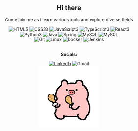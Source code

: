 <div align=center>
  <h2>Hi there</h2>
  <p>Come join me as I learn various tools and explore diverse fields</p>
  <img alt="HTML5" src="https://img.shields.io/badge/HTML5-%23f06529?logo=html5&logoColor=%23ebebeb&labelColor=%23f06529">
  <img alt="CSS33" src="https://img.shields.io/badge/CSS3-%231572B6?logo=css3&logoColor=%23ebebeb&labelColor=%231572B6">
  <img alt="JavaScript3" src="https://img.shields.io/badge/JavaScript-%23F7DF1E?logo=javascript&logoColor=%23000000&labelColor=%23F7DF1E">
  <img alt="TypeScript3" src="https://img.shields.io/badge/TypeScript-%233178C6?logo=typescript&logoColor=%23ebebeb&labelColor=%233178C6">
  <img alt="React3" src="https://img.shields.io/badge/React-%2361DAFB?logo=react&logoColor=%23000000&labelColor=%2361DAFB">
  <br>
  <img alt="Python3" src="https://img.shields.io/badge/Python3-%233776AB?logo=python&logoColor=%23ebebeb&labelColor=%233776AB">
  <img alt="Java" src="https://img.shields.io/badge/Java-%23F80000?logo=oracle&logoColor=%23ebebeb&labelColor=%23F80000">
  <img alt="Spring" src="https://img.shields.io/badge/Spring-%236DB33F?logo=spring&logoColor=%23ebebeb&labelColor=%236DB33F">
  <img alt="MySQL" src="https://img.shields.io/badge/MySQL-%234479A1?logo=mysql&logoColor=%23ebebeb&labelColor=%234479A1">
  <img alt="MySQL" src="https://img.shields.io/badge/MySQL-%234479A1?logo=mysql&logoColor=%23ebebeb&labelColor=%234479A1">
  <br>
  <img alt="Git" src="https://img.shields.io/badge/Git-%23F05032?logo=git&logoColor=%23ebebeb&labelColor=%23F05032">
  <img alt="Linux" src="https://img.shields.io/badge/Linux-%23FCC624?logo=linux&logoColor=%23000000&labelColor=%23FCC624">
  <img alt="Docker" src="https://img.shields.io/badge/Docker-%232496ED?logo=docker&logoColor=%23ebebeb&labelColor=%232496ED">
  <img alt="Jenkins" src="https://img.shields.io/badge/Jenkins-%23D24939?logo=jenkins&logoColor=%23ebebeb&labelColor=%23D24939">
  <br>
  <br>
  <p><strong>Socials:</strong></p>
  <a href="https://www.linkedin.com/in/jonetta/"><img alt="LinkedIn" src="https://img.shields.io/badge/LinkedIn-%230A66C2?logo=linkedin&logoColor=%23ebebeb&labelColor=%230A66C2"></a>
  <img alt="Gmail" src="https://img.shields.io/badge/Gmail-%23EA4335?logo=gmail&logoColor=%23ebebeb&labelColor=%23EA4335">
  <br>
  <img alt="pig dancing with drumsticks" src="/assets/giphy-pig-drumsticks.gif">
</div>
